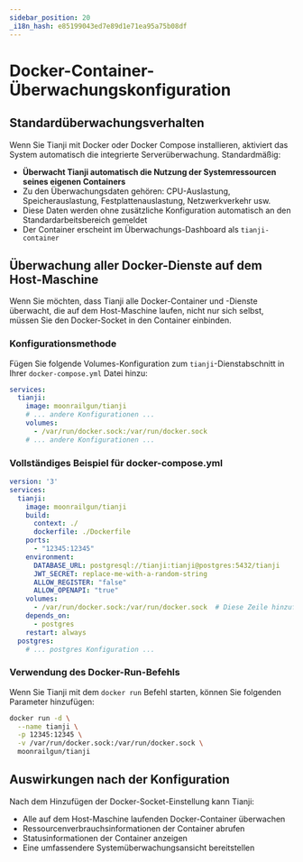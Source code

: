 ```yaml
---
sidebar_position: 20
_i18n_hash: e85199043ed7e89d1e71ea95a75b08df
---
```

# Docker-Container-Überwachungskonfiguration

## Standardüberwachungsverhalten

Wenn Sie Tianji mit Docker oder Docker Compose installieren, aktiviert das System automatisch die integrierte Serverüberwachung. Standardmäßig:

- **Überwacht Tianji automatisch die Nutzung der Systemressourcen seines eigenen Containers**
- Zu den Überwachungsdaten gehören: CPU-Auslastung, Speicherauslastung, Festplattenauslastung, Netzwerkverkehr usw.
- Diese Daten werden ohne zusätzliche Konfiguration automatisch an den Standardarbeitsbereich gemeldet
- Der Container erscheint im Überwachungs-Dashboard als `tianji-container`

## Überwachung aller Docker-Dienste auf dem Host-Maschine

Wenn Sie möchten, dass Tianji alle Docker-Container und -Dienste überwacht, die auf dem Host-Maschine laufen, nicht nur sich selbst, müssen Sie den Docker-Socket in den Container einbinden.

### Konfigurationsmethode

Fügen Sie folgende Volumes-Konfiguration zum `tianji`-Dienstabschnitt in Ihrer `docker-compose.yml` Datei hinzu:

```yaml
services:
  tianji:
    image: moonrailgun/tianji
    # ... andere Konfigurationen ...
    volumes:
      - /var/run/docker.sock:/var/run/docker.sock
    # ... andere Konfigurationen ...
```

### Vollständiges Beispiel für docker-compose.yml

```yaml
version: '3'
services:
  tianji:
    image: moonrailgun/tianji
    build:
      context: ./
      dockerfile: ./Dockerfile
    ports:
      - "12345:12345"
    environment:
      DATABASE_URL: postgresql://tianji:tianji@postgres:5432/tianji
      JWT_SECRET: replace-me-with-a-random-string
      ALLOW_REGISTER: "false"
      ALLOW_OPENAPI: "true"
    volumes:
      - /var/run/docker.sock:/var/run/docker.sock  # Diese Zeile hinzufügen
    depends_on:
      - postgres
    restart: always
  postgres:
    # ... postgres Konfiguration ...
```

### Verwendung des Docker-Run-Befehls

Wenn Sie Tianji mit dem `docker run` Befehl starten, können Sie folgenden Parameter hinzufügen:

```bash
docker run -d \
  --name tianji \
  -p 12345:12345 \
  -v /var/run/docker.sock:/var/run/docker.sock \
  moonrailgun/tianji
```

## Auswirkungen nach der Konfiguration

Nach dem Hinzufügen der Docker-Socket-Einstellung kann Tianji:

- Alle auf dem Host-Maschine laufenden Docker-Container überwachen
- Ressourcenverbrauchsinformationen der Container abrufen
- Statusinformationen der Container anzeigen
- Eine umfassendere Systemüberwachungsansicht bereitstellen
